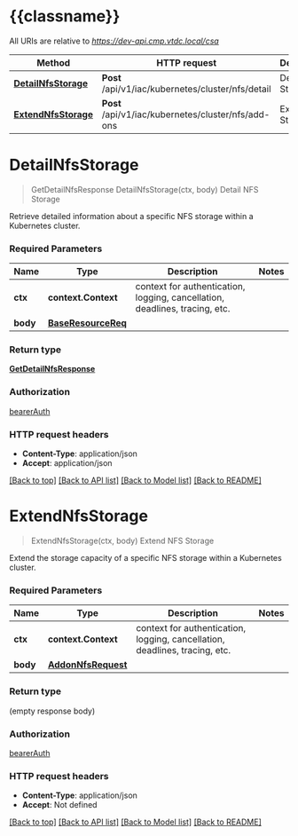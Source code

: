 # {{classname}}

All URIs are relative to *https://dev-api.cmp.vtdc.local/csa*

Method | HTTP request | Description
------------- | ------------- | -------------
[**DetailNfsStorage**](NFSApi.md#DetailNfsStorage) | **Post** /api/v1/iac/kubernetes/cluster/nfs/detail | Detail NFS Storage
[**ExtendNfsStorage**](NFSApi.md#ExtendNfsStorage) | **Post** /api/v1/iac/kubernetes/cluster/nfs/add-ons | Extend NFS Storage

# **DetailNfsStorage**
> GetDetailNfsResponse DetailNfsStorage(ctx, body)
Detail NFS Storage

Retrieve detailed information about a specific NFS storage within a Kubernetes cluster. 

### Required Parameters

Name | Type | Description  | Notes
------------- | ------------- | ------------- | -------------
 **ctx** | **context.Context** | context for authentication, logging, cancellation, deadlines, tracing, etc.
  **body** | [**BaseResourceReq**](BaseResourceReq.md)|  | 

### Return type

[**GetDetailNfsResponse**](GetDetailNFSResponse.md)

### Authorization

[bearerAuth](../README.md#bearerAuth)

### HTTP request headers

 - **Content-Type**: application/json
 - **Accept**: application/json

[[Back to top]](#) [[Back to API list]](../README.md#documentation-for-api-endpoints) [[Back to Model list]](../README.md#documentation-for-models) [[Back to README]](../README.md)

# **ExtendNfsStorage**
> ExtendNfsStorage(ctx, body)
Extend NFS Storage

Extend the storage capacity of a specific NFS storage within a Kubernetes cluster. 

### Required Parameters

Name | Type | Description  | Notes
------------- | ------------- | ------------- | -------------
 **ctx** | **context.Context** | context for authentication, logging, cancellation, deadlines, tracing, etc.
  **body** | [**AddonNfsRequest**](AddonNfsRequest.md)|  | 

### Return type

 (empty response body)

### Authorization

[bearerAuth](../README.md#bearerAuth)

### HTTP request headers

 - **Content-Type**: application/json
 - **Accept**: Not defined

[[Back to top]](#) [[Back to API list]](../README.md#documentation-for-api-endpoints) [[Back to Model list]](../README.md#documentation-for-models) [[Back to README]](../README.md)

